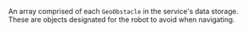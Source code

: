 An array comprised of each `GeoObstacle` in the service's data storage.
These are objects designated for the robot to avoid when navigating.
